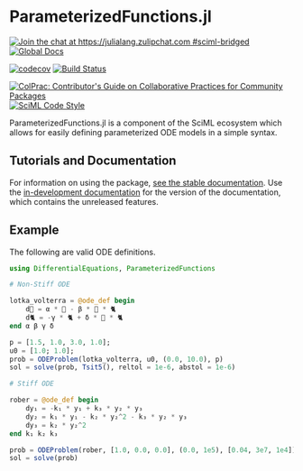 # ParameterizedFunctions.jl

[![Join the chat at https://julialang.zulipchat.com #sciml-bridged](https://img.shields.io/static/v1?label=Zulip&message=chat&color=9558b2&labelColor=389826)](https://julialang.zulipchat.com/#narrow/stream/279055-sciml-bridged)
[![Global Docs](https://img.shields.io/badge/docs-SciML-blue.svg)](https://docs.sciml.ai/ParameterizedFunctions/stable/)

[![codecov](https://codecov.io/gh/SciML/ParameterizedFunctions.jl/branch/master/graph/badge.svg)](https://codecov.io/gh/SciML/ParameterizedFunctions.jl)
[![Build Status](https://github.com/SciML/ParameterizedFunctions.jl/workflows/CI/badge.svg)](https://github.com/SciML/ParameterizedFunctions.jl/actions?query=workflow%3ACI)

[![ColPrac: Contributor's Guide on Collaborative Practices for Community Packages](https://img.shields.io/badge/ColPrac-Contributor%27s%20Guide-blueviolet)](https://github.com/SciML/ColPrac)
[![SciML Code Style](https://img.shields.io/static/v1?label=code%20style&message=SciML&color=9558b2&labelColor=389826)](https://github.com/SciML/SciMLStyle)

ParameterizedFunctions.jl is a component of the SciML ecosystem which allows
for easily defining parameterized ODE models in a simple syntax.

## Tutorials and Documentation

For information on using the package,
[see the stable documentation](https://docs.sciml.ai/ParameterizedFunctions/stable/). Use the
[in-development documentation](https://docs.sciml.ai/ParameterizedFunctions/dev/) for the version of
the documentation, which contains the unreleased features.

## Example

The following are valid ODE definitions.

```julia
using DifferentialEquations, ParameterizedFunctions

# Non-Stiff ODE

lotka_volterra = @ode_def begin
    d🐁 = α * 🐁 - β * 🐁 * 🐈
    d🐈 = -γ * 🐈 + δ * 🐁 * 🐈
end α β γ δ

p = [1.5, 1.0, 3.0, 1.0];
u0 = [1.0; 1.0];
prob = ODEProblem(lotka_volterra, u0, (0.0, 10.0), p)
sol = solve(prob, Tsit5(), reltol = 1e-6, abstol = 1e-6)

# Stiff ODE

rober = @ode_def begin
    dy₁ = -k₁ * y₁ + k₃ * y₂ * y₃
    dy₂ = k₁ * y₁ - k₂ * y₂^2 - k₃ * y₂ * y₃
    dy₃ = k₂ * y₂^2
end k₁ k₂ k₃

prob = ODEProblem(rober, [1.0, 0.0, 0.0], (0.0, 1e5), [0.04, 3e7, 1e4])
sol = solve(prob)
```
